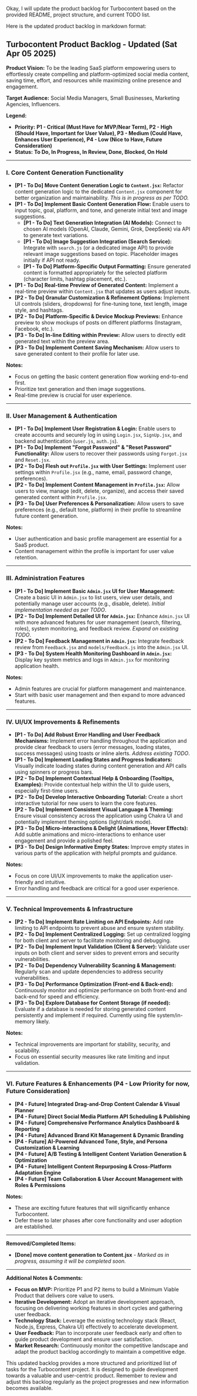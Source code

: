 Okay, I will update the product backlog for Turbocontent based on the provided README, project
structure, and current TODO list.

Here is the updated product backlog in markdown format:

## Turbocontent Product Backlog - Updated (Sat Apr 05 2025)

**Product Vision:** To be the leading SaaS platform empowering users to effortlessly create
compelling and platform-optimized social media content, saving time, effort, and resources while
maximizing online presence and engagement.

**Target Audience:** Social Media Managers, Small Businesses, Marketing Agencies, Influencers.

**Legend:**

- **Priority:** **P1 - Critical (Must Have for MVP/Near Term), P2 - High (Should Have, Important for
  User Value), P3 - Medium (Could Have, Enhances User Experience), P4 - Low (Nice to Have, Future
  Consideration)**
- **Status:** **To Do, In Progress, In Review, Done, Blocked, On Hold**

---

### I. Core Content Generation Functionality

- **[P1 - To Do] Move Content Generation Logic to `Content.jsx`:** Refactor content generation logic
  to the dedicated `Content.jsx` component for better organization and maintainability. _This is in
  progress as per TODO._
- **[P1 - To Do] Implement Basic Content Generation Flow:** Enable users to input topic, goal,
  platform, and tone, and generate initial text and image suggestions.
    - **[P1 - To Do] Text Generation Integration (AI Models):** Connect to chosen AI models (OpenAI,
      Claude, Gemini, Grok, DeepSeek) via API to generate text variations.
    - **[P1 - To Do] Image Suggestion Integration (Search Service):** Integrate with `search.js` (or
      a dedicated image API) to provide relevant image suggestions based on topic. Placeholder
      images initially if API not ready.
    - **[P1 - To Do] Platform-Specific Output Formatting:** Ensure generated content is formatted
      appropriately for the selected platform (character limits, hashtag placement, etc.).
- **[P1 - To Do] Real-time Preview of Generated Content:** Implement a real-time preview within
  `Content.jsx` that updates as users adjust inputs.
- **[P2 - To Do] Granular Customization & Refinement Options:** Implement UI controls (sliders,
  dropdowns) for fine-tuning tone, text length, image style, and hashtags.
- **[P2 - To Do] Platform-Specific & Device Mockup Previews:** Enhance preview to show mockups of
  posts on different platforms (Instagram, Facebook, etc.).
- **[P3 - To Do] In-line Editing within Preview:** Allow users to directly edit generated text
  within the preview area.
- **[P3 - To Do] Implement Content Saving Mechanism:** Allow users to save generated content to
  their profile for later use.

**Notes:**

- Focus on getting the basic content generation flow working end-to-end first.
- Prioritize text generation and then image suggestions.
- Real-time preview is crucial for user experience.

---

### II. User Management & Authentication

- **[P1 - To Do] Implement User Registration & Login:** Enable users to create accounts and securely
  log in using `Login.jsx`, `SignUp.jsx`, and backend authentication (`user.js`, `auth.js`).
- **[P1 - To Do] Implement "Forgot Password" & "Reset Password" Functionality:** Allow users to
  recover their passwords using `Forgot.jsx` and `Reset.jsx`.
- **[P2 - To Do] Flesh out `Profile.jsx` with User Settings:** Implement user settings within
  `Profile.jsx` (e.g., name, email, password change, preferences).
- **[P2 - To Do] Implement Content Management in `Profile.jsx`:** Allow users to view, manage (edit,
  delete, organize), and access their saved generated content within `Profile.jsx`.
- **[P3 - To Do] User Preferences & Personalization:** Allow users to save preferences (e.g.,
  default tone, platform) in their profile to streamline future content generation.

**Notes:**

- User authentication and basic profile management are essential for a SaaS product.
- Content management within the profile is important for user value retention.

---

### III. Administration Features

- **[P1 - To Do] Implement Basic `Admin.jsx` UI for User Management:** Create a basic UI in
  `Admin.jsx` to list users, view user details, and potentially manage user accounts (e.g., disable,
  delete). _Initial implementation needed as per TODO_.
- **[P2 - To Do] Implement Detailed UI for `Admin.jsx`:** Enhance `Admin.jsx` UI with more advanced
  features for user management (search, filtering, roles), system monitoring, and feedback review.
  _Expand on existing TODO_.
- **[P2 - To Do] Feedback Management in `Admin.jsx`:** Integrate feedback review from `Feedback.jsx`
  and `models/Feedback.js` into the `Admin.jsx` UI.
- **[P3 - To Do] System Health Monitoring Dashboard in `Admin.jsx`:** Display key system metrics and
  logs in `Admin.jsx` for monitoring application health.

**Notes:**

- Admin features are crucial for platform management and maintenance.
- Start with basic user management and then expand to more advanced features.

---

### IV. UI/UX Improvements & Refinements

- **[P1 - To Do] Add Robust Error Handling and User Feedback Mechanisms:** Implement error handling
  throughout the application and provide clear feedback to users (error messages, loading states,
  success messages) using toasts or inline alerts. _Address existing TODO_.
- **[P1 - To Do] Implement Loading States and Progress Indicators:** Visually indicate loading
  states during content generation and API calls using spinners or progress bars.
- **[P2 - To Do] Implement Contextual Help & Onboarding (Tooltips, Examples):** Provide contextual
  help within the UI to guide users, especially first-time users.
- **[P2 - To Do] Develop Interactive Onboarding Tutorial:** Create a short interactive tutorial for
  new users to learn the core features.
- **[P2 - To Do] Implement Consistent Visual Language & Theming:** Ensure visual consistency across
  the application using Chakra UI and potentially implement theming options (light/dark mode).
- **[P3 - To Do] Micro-interactions & Delight (Animations, Hover Effects):** Add subtle animations
  and micro-interactions to enhance user engagement and provide a polished feel.
- **[P3 - To Do] Design Informative Empty States:** Improve empty states in various parts of the
  application with helpful prompts and guidance.

**Notes:**

- Focus on core UI/UX improvements to make the application user-friendly and intuitive.
- Error handling and feedback are critical for a good user experience.

---

### V. Technical Improvements & Infrastructure

- **[P2 - To Do] Implement Rate Limiting on API Endpoints:** Add rate limiting to API endpoints to
  prevent abuse and ensure system stability.
- **[P2 - To Do] Implement Centralized Logging:** Set up centralized logging for both client and
  server to facilitate monitoring and debugging.
- **[P2 - To Do] Implement Input Validation (Client & Server):** Validate user inputs on both client
  and server sides to prevent errors and security vulnerabilities.
- **[P2 - To Do] Dependency Vulnerability Scanning & Management:** Regularly scan and update
  dependencies to address security vulnerabilities.
- **[P3 - To Do] Performance Optimization (Front-end & Back-end):** Continuously monitor and
  optimize performance on both front-end and back-end for speed and efficiency.
- **[P3 - To Do] Explore Database for Content Storage (if needed):** Evaluate if a database is
  needed for storing generated content persistently and implement if required. Currently using file
  system/in-memory likely.

**Notes:**

- Technical improvements are important for stability, security, and scalability.
- Focus on essential security measures like rate limiting and input validation.

---

### VI. Future Features & Enhancements (P4 - Low Priority for now, Future Consideration)

- **[P4 - Future] Integrated Drag-and-Drop Content Calendar & Visual Planner**
- **[P4 - Future] Direct Social Media Platform API Scheduling & Publishing**
- **[P4 - Future] Comprehensive Performance Analytics Dashboard & Reporting**
- **[P4 - Future] Advanced Brand Kit Management & Dynamic Branding**
- **[P4 - Future] AI-Powered Advanced Tone, Style, and Persona Customization & Learning**
- **[P4 - Future] A/B Testing & Intelligent Content Variation Generation & Optimization**
- **[P4 - Future] Intelligent Content Repurposing & Cross-Platform Adaptation Engine**
- **[P4 - Future] Team Collaboration & User Account Management with Roles & Permissions**

**Notes:**

- These are exciting future features that will significantly enhance Turbocontent.
- Defer these to later phases after core functionality and user adoption are established.

---

**Removed/Completed Items:**

- **[Done] move content generation to Content.jsx** - _Marked as in progress, assuming it will be
  completed soon._

---

**Additional Notes & Comments:**

- **Focus on MVP:** Prioritize P1 and P2 items to build a Minimum Viable Product that delivers core
  value to users.
- **Iterative Development:** Adopt an iterative development approach, focusing on delivering working
  features in short cycles and gathering user feedback.
- **Technology Stack:** Leverage the existing technology stack (React, Node.js, Express, Chakra UI)
  effectively to accelerate development.
- **User Feedback:** Plan to incorporate user feedback early and often to guide product development
  and ensure user satisfaction.
- **Market Research:** Continuously monitor the competitive landscape and adapt the product backlog
  accordingly to maintain a competitive edge.

This updated backlog provides a more structured and prioritized list of tasks for the Turbocontent
project. It is designed to guide development towards a valuable and user-centric product. Remember
to review and adjust this backlog regularly as the project progresses and new information becomes
available.
